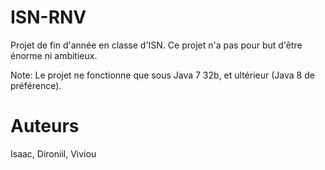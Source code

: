 # ISN-RNV
Projet de fin d'année en classe d'ISN.
Ce projet n'a pas pour but d'être énorme ni ambitieux.

Note: Le projet ne fonctionne que sous Java 7 32b, et ultérieur (Java 8 de préférence).

# Auteurs
Isaac, Dironiil, Viviou
